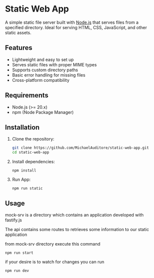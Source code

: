# Static Web App

A simple static file server built with [Node.js](https://nodejs.org) that serves files from a specified directory. Ideal for serving HTML, CSS, JavaScript, and other static assets.

## Features

- Lightweight and easy to set up
- Serves static files with proper MIME types
- Supports custom directory paths
- Basic error handling for missing files
- Cross-platform compatibility

## Requirements

- Node.js (>= 20.x)
- npm (Node Package Manager)

## Installation

1. Clone the repository:
   ```bash
   git clone https://github.com/MichaelAuditore/static-web-app.git
   cd static-web-app
   ```
2. Install dependencies:
   ```
   npm install
   ```
3. Run App:
   ```
   npm run static
   ```

## Usage
   mock-srv is a directory which contains an application developed with fastify.js

   The api contains some routes to retrieves some information to our static application


   from mock-srv directory execute this command
   
   ```
   npm run start
   ```

   if your desire is to watch for changes you can run
   ```
   npm run dev
   ```
